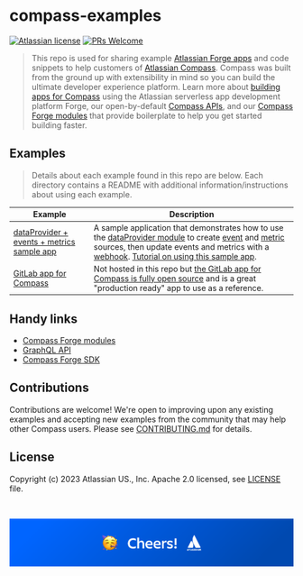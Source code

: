 # compass-examples

[![Atlassian license](https://img.shields.io/badge/license-Apache%202.0-blue.svg?style=flat-square)](LICENSE) [![PRs Welcome](https://img.shields.io/badge/PRs-welcome-brightgreen.svg?style=flat-square)](CONTRIBUTING.md)

> This repo is used for sharing example [Atlassian Forge apps](https://developer.atlassian.com/platform/forge/) and code snippets to help customers of [Atlassian Compass](https://www.atlassian.com/software/compass). Compass was built from the ground up with extensibility in mind so you can build the ultimate developer experience platform. Learn more about [building apps for Compass](https://developer.atlassian.com/cloud/compass/integrations/get-started-integrating-with-Compass/) using the Atlassian serverless app development platform Forge, our open-by-default [Compass APIs](https://developer.atlassian.com/cloud/compass/graphql/), and our [Compass Forge modules](https://developer.atlassian.com/platform/forge/manifest-reference/modules/index-compass/) that provide boilerplate to help you get started building faster.

## Examples

> Details about each example found in this repo are below. Each directory contains a README with additional information/instructions about using each example.

| Example | Description | 
| ------- | ----------- |
| [dataProvider + events + metrics sample app]() | A sample application that demonstrates how to use the [dataProvider module](https://developer.atlassian.com/platform/forge/manifest-reference/modules/compass-data-provider/) to create [event](https://developer.atlassian.com/cloud/compass/components/send-events-using-rest-api/) and [metric](https://developer.atlassian.com/cloud/compass/components/create-connect-and-view-component-metrics/) sources, then update events and metrics with a [webhook](https://developer.atlassian.com/platform/forge/manifest-reference/modules/web-trigger/). [Tutorial on using this sample app](https://developer.atlassian.com/cloud/compass/integrations/create-a-data-provider-app/).|
| [GitLab app for Compass](https://github.com/atlassian-labs/gitlab-for-compass) | Not hosted in this repo but [the GitLab app for Compass is fully open source](https://github.com/atlassian-labs/gitlab-for-compass) and is a great "production ready" app to use as a reference.|

## Handy links

- [Compass Forge modules](https://developer.atlassian.com/platform/forge/manifest-reference/modules/index-compass/)
- [GraphQL API](https://developer.atlassian.com/cloud/compass/graphql/#queries_component)
- [Compass Forge SDK](https://www.npmjs.com/package/@atlassian/forge-graphql)


## Contributions

Contributions are welcome! We're open to improving upon any existing examples and accepting new examples from the community that may help other Compass users. Please see [CONTRIBUTING.md](CONTRIBUTING.md) for details.

## License

Copyright (c) 2023 Atlassian US., Inc.
Apache 2.0 licensed, see [LICENSE](LICENSE) file.

<br/>

[![With ❤️ from Atlassian](https://raw.githubusercontent.com/atlassian-internal/oss-assets/master/banner-cheers-light.png)](https://www.atlassian.com)
